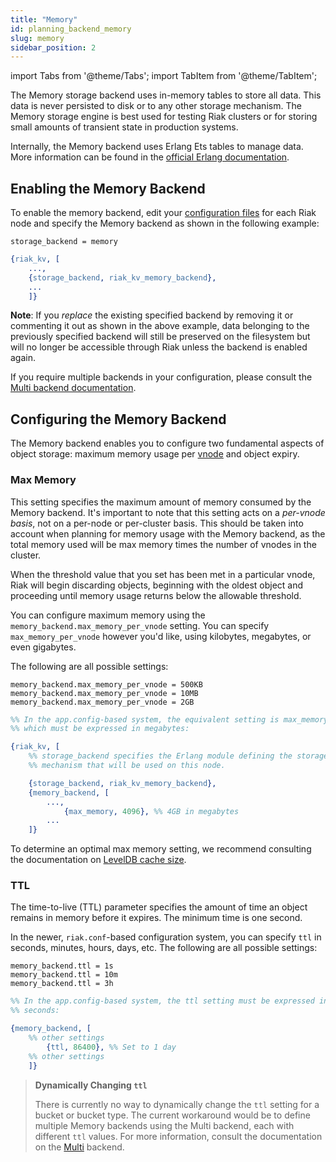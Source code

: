 ```yaml
---
title: "Memory"
id: planning_backend_memory
slug: memory
sidebar_position: 2
---
```


import Tabs from '@theme/Tabs';
import TabItem from '@theme/TabItem';

[config reference]: ../../../configuring/reference.md

[plan backend multi]: ../../../setup/planning/backend/multi.md

[glossary vnode]: ../../../learn/glossary.md#vnode

[plan backend leveldb]: ../../../setup/planning/backend/leveldb.md

The Memory storage backend uses in-memory tables to store all data.
This data is never persisted to disk or to any other storage mechanism.
The Memory storage engine is best used for testing Riak clusters or for
storing small amounts of transient state in production systems.

Internally, the Memory backend uses Erlang Ets tables to manage data.
More information can be found in the
[official Erlang documentation](http://www.erlang.org/doc/man/ets.html).

## Enabling the Memory Backend

To enable the memory backend, edit your [configuration files][config reference]
for each Riak node and specify the Memory backend as shown in the following
example:

<Tabs>

<TabItem label="riak.conf" value="riak.conf" default>

```riakconf
storage_backend = memory
```

</TabItem>

<TabItem label="app.config" value="app.config">

```erlang
{riak_kv, [
    ...,
    {storage_backend, riak_kv_memory_backend},
    ...
    ]}
```

</TabItem>

</Tabs>

**Note**: If you *replace* the existing specified backend by removing it
or commenting it out as shown in the above example, data belonging to
the previously specified backend will still be preserved on the
filesystem but will no longer be accessible through Riak unless the
backend is enabled again.

If you require multiple backends in your configuration, please consult
the [Multi backend documentation][plan backend multi].

## Configuring the Memory Backend

The Memory backend enables you to configure two fundamental aspects of
object storage: maximum memory usage per [vnode][glossary vnode]
and object expiry.

### Max Memory

This setting specifies the maximum amount of memory consumed by the
Memory backend. It's important to note that this setting acts on a
*per-vnode basis*, not on a per-node or per-cluster basis. This should
be taken into account when planning for memory usage with the Memory
backend, as the total memory used will be max memory times the number
of vnodes in the cluster.

When the threshold value that you set has been met in a particular
vnode, Riak will begin discarding objects, beginning with the oldest
object and proceeding until memory usage returns below the allowable
threshold.

You can configure maximum memory using the
`memory_backend.max_memory_per_vnode` setting. You can specify
`max_memory_per_vnode` however you'd like, using kilobytes, megabytes,
or even gigabytes.

The following are all possible settings:

<Tabs>

<TabItem label="riak.conf" value="riak.conf" default>

```riakconf
memory_backend.max_memory_per_vnode = 500KB
memory_backend.max_memory_per_vnode = 10MB
memory_backend.max_memory_per_vnode = 2GB
```

</TabItem>

<TabItem label="app.config" value="app.config">

```erlang
%% In the app.config-based system, the equivalent setting is max_memory,
%% which must be expressed in megabytes:

{riak_kv, [
    %% storage_backend specifies the Erlang module defining the storage
    %% mechanism that will be used on this node.

    {storage_backend, riak_kv_memory_backend},
    {memory_backend, [
        ...,
            {max_memory, 4096}, %% 4GB in megabytes
        ...
    ]}
```

</TabItem>

</Tabs>

To determine an optimal max memory setting, we recommend consulting the
documentation on [LevelDB cache size][plan backend leveldb].

### TTL

The time-to-live (TTL) parameter specifies the amount of time an object
remains in memory before it expires. The minimum time is one second.

In the newer, `riak.conf`-based configuration system, you can specify
`ttl` in seconds, minutes, hours, days, etc. The following are all
possible settings:

<Tabs>

<TabItem label="riak.conf" value="riak.conf" default>

```riakconf
memory_backend.ttl = 1s
memory_backend.ttl = 10m
memory_backend.ttl = 3h
```

</TabItem>

<TabItem label="app.config" value="app.config">

```erlang
%% In the app.config-based system, the ttl setting must be expressed in
%% seconds:

{memory_backend, [
    %% other settings
        {ttl, 86400}, %% Set to 1 day
    %% other settings
    ]}
```

</TabItem>

</Tabs>

> **Dynamically Changing `ttl`**
>
> There is currently no way to dynamically change the `ttl` setting for a
> bucket or bucket type. The current workaround would be to define
> multiple Memory backends using the Multi backend, each with different
> `ttl` values. For more information, consult the documentation on the
> [Multi][plan backend multi] backend.
